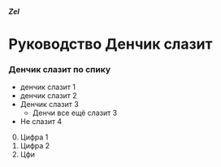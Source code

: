 ##### Zel

# Руководство Денчик слазит

### Денчик слазит по спику
* денчик слазит 1
* денчик слазит 2
* Денчик слазит 3
  * Денчи все ещё слазит 3
* Не слазит 4

0. Цифра 1
0. Цифра 2
0. Цфи
